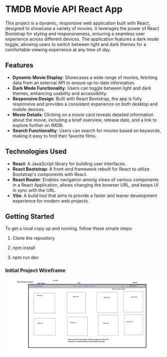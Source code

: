 # TMDB Movie API React App

This project is a dynamic, responsive web application built with React, designed to showcase a variety of movies. It leverages the power of React Bootstrap for styling and responsiveness, ensuring a seamless user experience across different devices. The application features a dark mode toggle, allowing users to switch between light and dark themes for a comfortable viewing experience at any time of day.

## Features

- **Dynamic Movie Display**: Showcases a wide range of movies, fetching data from an external API to ensure up-to-date information.
- **Dark Mode Functionality**: Users can toggle between light and dark themes, enhancing usability and accessibility.
- **Responsive Design**: Built with React Bootstrap, the app is fully responsive and provides a consistent experience on both desktop and mobile devices.
- **Movie Details**: Clicking on a movie card reveals detailed information about the movie, including a brief overview, release date, and a link to explore further on IMDB.
- **Search Functionality**: Users can search for movies based on keywords, making it easy to find their favorite films.

## Technologies Used

- **React**: A JavaScript library for building user interfaces.
- **React Bootstrap**: A front-end framework rebuilt for React to utilize Bootstrap's components with React.
- **React Router**: Enables navigation among views of various components in a React Application, allows changing the browser URL, and keeps UI in sync with the URL.
- **Vite**: A build tool that aims to provide a faster and leaner development experience for modern web projects.

## Getting Started

To get a local copy up and running, follow these simple steps:

1. Clone the repository

2. npm install

3. npm run dev
  
  ### Initial Project Wireframe
  ![Example Image](/src/images/sba320_mockup.png)